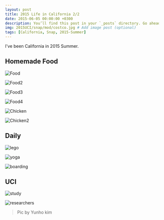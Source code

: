 ```yaml
---
layout: post
title: 2015 Life in California 2/2
date: 2015-06-05 00:00:00 +0300
description: You’ll find this post in your `_posts` directory. Go ahead and edit it and re-build the site to see your changes. # Add post description (optional)
img: 2015UCI/snap/mod/costco.jpg # Add image post (optional)
tags: [California, Snap, 2015-Summer]
---
```


I've been California in 2015 Summer.

## Homemade Food
![Food]({{site.baseurl}}/assets/img/2015UCI/snap/mod/food.jpg)

![Food2]({{site.baseurl}}/assets/img/2015UCI/snap/mod/food2.jpg)

![Food3]({{site.baseurl}}/assets/img/2015UCI/snap/mod/food3.jpg)

![Food4]({{site.baseurl}}/assets/img/2015UCI/snap/mod/food4.jpg)

![Chicken]({{site.baseurl}}/assets/img/2015UCI/snap/mod/chicken.jpg)

![Chicken2]({{site.baseurl}}/assets/img/2015UCI/snap/mod/chicken2.jpg)

## Daily
![lego]({{site.baseurl}}/assets/img/2015UCI/snap/mod/lego.jpg)

![yoga]({{site.baseurl}}/assets/img/2015UCI/snap/mod/yoga.jpg)

![boarding]({{site.baseurl}}/assets/img/2015UCI/snap/mod/boarding.jpg)

## UCI
![study]({{site.baseurl}}/assets/img/2015UCI/snap/mod/study.jpg)

![researchers]({{site.baseurl}}/assets/img/2015UCI/snap/mod/researchers.jpg)

> Pic by Yunho kim